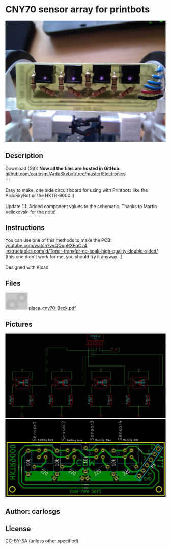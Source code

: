 CNY70 sensor array for printbots
===============

![Image](img/2012-05-19_15.34.21_display_large.jpg "Title")

Description
--------
Download (Git): **Now all the files are hosted in GitHub:** <a href="https://github.com/carlosgs/ArduSkybot/tree/master/Electronics" target="_blank" rel="nofollow">github.com/carlosgs/ArduSkybot/tree/master/Electronics</a> <br />
==  <br />
<br />
Easy to make, one side circuit board for using with Printbots like the ArduSkyBot or the HKTR-9000 :)  <br />
<br />
Update 1.1: Added component values to the schematic. Thanks to Martin Velickovski for the note!

Instructions
--------
You can use one of this methods to make the PCB:<br />
<a href="http://www.youtube.com/watch?v=QQupRXEqOz4" target="_blank" rel="nofollow">youtube.com/watch?v=QQupRXEqOz4</a><br />
<a href="http://www.instructables.com/id/Toner-transfer-no-soak-high-quality-double-sided/" target="_blank" rel="nofollow">instructables.com/id/Toner-transfer-no-soak-high-quality-double-sided/</a> (this one didn't work for me, you should try it anyway...)<br />
<br />
Designed with Kicad

Files
--------
![Image](img/Gears_preview_tinycard.jpg "Title")
 [ placa_cny70-Back.pdf](placa_cny70-Back.pdf "Title")  



Pictures
--------
![Image](img/schematic_display_large.jpg "Title")
![Image](img/board_display_large.jpg "Title")


Author: carlosgs
--------


License
--------
CC-BY-SA (unless other specified)

